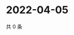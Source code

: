 # 2022-04-05

共 0 条

<!-- BEGIN WEIBO -->
<!-- 最后更新时间 Tue Apr 05 2022 18:13:08 GMT+0800 (China Standard Time) -->

<!-- END WEIBO -->
